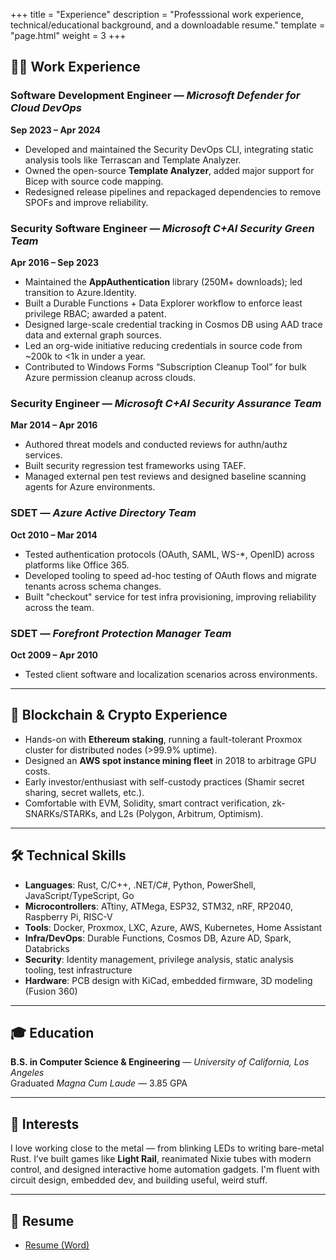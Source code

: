 +++
title = "Experience"
description = "Professsional work experience, technical/educational background, and a downloadable resume."
template = "page.html"
weight = 3
+++

## 🧑‍💻 Work Experience

### **Software Development Engineer** — *Microsoft Defender for Cloud DevOps*  
**Sep 2023 – Apr 2024**

- Developed and maintained the Security DevOps CLI, integrating static analysis tools like Terrascan and Template Analyzer.
- Owned the open-source **Template Analyzer**, added major support for Bicep with source code mapping.
- Redesigned release pipelines and repackaged dependencies to remove SPOFs and improve reliability.

### **Security Software Engineer** — *Microsoft C+AI Security Green Team*  
**Apr 2016 – Sep 2023**

- Maintained the **AppAuthentication** library (250M+ downloads); led transition to Azure.Identity.
- Built a Durable Functions + Data Explorer workflow to enforce least privilege RBAC; awarded a patent.
- Designed large-scale credential tracking in Cosmos DB using AAD trace data and external graph sources.
- Led an org-wide initiative reducing credentials in source code from ~200k to <1k in under a year.
- Contributed to Windows Forms “Subscription Cleanup Tool” for bulk Azure permission cleanup across clouds.

### **Security Engineer** — *Microsoft C+AI Security Assurance Team*  
**Mar 2014 – Apr 2016**

- Authored threat models and conducted reviews for authn/authz services.
- Built security regression test frameworks using TAEF.
- Managed external pen test reviews and designed baseline scanning agents for Azure environments.

### **SDET** — *Azure Active Directory Team*  
**Oct 2010 – Mar 2014**

- Tested authentication protocols (OAuth, SAML, WS-*, OpenID) across platforms like Office 365.
- Developed tooling to speed ad-hoc testing of OAuth flows and migrate tenants across schema changes.
- Built "checkout" service for test infra provisioning, improving reliability across the team.

### **SDET** — *Forefront Protection Manager Team*  
**Oct 2009 – Apr 2010**

- Tested client software and localization scenarios across environments.

---

## 🧠 Blockchain & Crypto Experience

- Hands-on with **Ethereum staking**, running a fault-tolerant Proxmox cluster for distributed nodes (>99.9% uptime).
- Designed an **AWS spot instance mining fleet** in 2018 to arbitrage GPU costs.
- Early investor/enthusiast with self-custody practices (Shamir secret sharing, secret wallets, etc.).
- Comfortable with EVM, Solidity, smart contract verification, zk-SNARKs/STARKs, and L2s (Polygon, Arbitrum, Optimism).

---

## 🛠️ Technical Skills

- **Languages**: Rust, C/C++, .NET/C#, Python, PowerShell, JavaScript/TypeScript, Go
- **Microcontrollers**: ATtiny, ATMega, ESP32, STM32, nRF, RP2040, Raspberry Pi, RISC-V
- **Tools**: Docker, Proxmox, LXC, Azure, AWS, Kubernetes, Home Assistant
- **Infra/DevOps**: Durable Functions, Cosmos DB, Azure AD, Spark, Databricks
- **Security**: Identity management, privilege analysis, static analysis tooling, test infrastructure
- **Hardware**: PCB design with KiCad, embedded firmware, 3D modeling (Fusion 360)

---

## 🎓 Education

**B.S. in Computer Science & Engineering** — *University of California, Los Angeles*  
Graduated *Magna Cum Laude* — 3.85 GPA

---

## 🧩 Interests

I love working close to the metal — from blinking LEDs to writing bare-metal Rust. I’ve built games like **Light Rail**, reanimated Nixie tubes with modern control, and designed interactive home automation gadgets. I'm fluent with circuit design, embedded dev, and building useful, weird stuff.

---

## 📄 Resume

- [Resume (Word)](/nick_brown_resume.docx)
